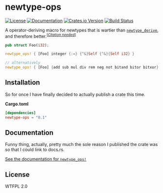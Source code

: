 newtype-ops
===========

[![License](https://img.shields.io/crates/l/newtype-ops.svg)](LICENSE)
[![Documentation](https://docs.rs/newtype-ops/badge.svg)](https://docs.rs/newtype-ops)
[![Crates.io Version](https://img.shields.io/crates/v/newtype-ops.svg)](https://crates.io/crates/newtype-ops)
[![Build Status](https://travis-ci.org/ExpHP/newtype-ops.svg?branch=master)](https://travis-ci.org/ExpHP/newtype-ops)

A operator-deriving macro for newtypes that is wartier than [`newtype_derive`](https://github.com/DanielKeep/rust-custom-derive),
and therefore better.<sup>[[_Citation needed_](https://en.wikipedia.org/wiki/Wikipedia:Citation_needed)]</sup>

```rust
pub struct Foo(i32);

newtype_ops! { [Foo] integer {:=} {^&}Self {^&}{Self i32} }

// alternatively
newtype_ops! { [Foo] {add sub mul div rem neg not bitand bitor bitxor} {:=} {^&}Self {^&}{Self i32} }
```

Installation
------------

So for once I have finally decided to actually publish a crate this time.

**Cargo.toml**

```toml
[dependencies]
newtype-ops = "0.1"
```

Documentation
-------------

Funny thing, actually, pretty much the sole reason I published the crate
was so that I could link to docs.rs.

[See the documentation for `newtype_ops!`](https://docs.rs/newtype-ops/0.1.3/newtype_ops/macro.newtype_ops.html)

License
-------

WTFPL 2.0
